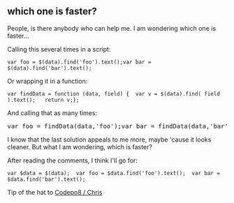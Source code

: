 <article><h2>which one is faster?</h2><p>People, is there anybody who can help me. I am wondering which one is faster...</p><p>Calling this several times in a script:</p><pre><code>var foo = $(data).find('foo').text();var bar = $(data).find('bar').text();</code></pre><p>Or wrapping it in a function:</p><pre><code>var findData = function (data, field) {	var v = $(data).find( field ).text();	return v;};</code></pre><p>And calling that as many times:</p><pre>var foo = findData(data,'foo');var bar = findData(data,'bar');</pre><p>I know that the last solution appeals to me more, maybe 'cause it looks cleaner. But what I am wondering, which is faster?</p><p>After reading the comments, I think I'll go for:</p><pre><code>var $data = $(data);  var foo = $data.find('foo').text();  var bar = $data.find('bar').text();</code></pre><p>Tip of the hat to <a href="http://twitter.com/codepo8/statuses/25784357263">Codepo8 / Chris</a></p></article>